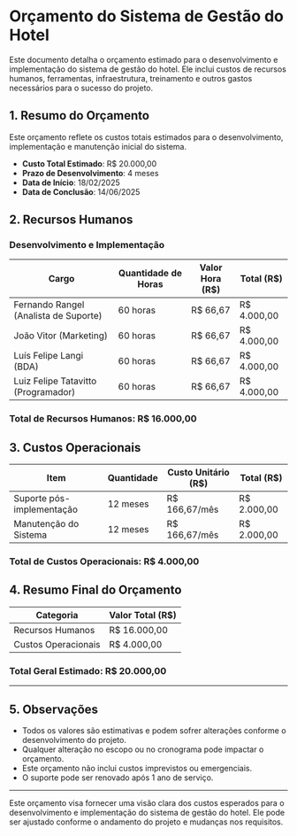 # Orçamento do Sistema de Gestão do Hotel

Este documento detalha o orçamento estimado para o desenvolvimento e implementação do sistema de gestão do hotel. Ele inclui custos de recursos humanos, ferramentas, infraestrutura, treinamento e outros gastos necessários para o sucesso do projeto.

## 1. **Resumo do Orçamento**
Este orçamento reflete os custos totais estimados para o desenvolvimento, implementação e manutenção inicial do sistema.

- **Custo Total Estimado**: R$ 20.000,00
- **Prazo de Desenvolvimento**: 4 meses
- **Data de Início**: 18/02/2025
- **Data de Conclusão**: 14/06/2025

## 2. **Recursos Humanos**

### **Desenvolvimento e Implementação**

| Cargo                                  | Quantidade de Horas  | Valor Hora (R$) | Total (R$)  |
|----------------------------------------|----------------------|-----------------|-------------|
| Fernando Rangel (Analista de Suporte)  | 60 horas             | R$ 66,67        | R$ 4.000,00 |
| João Vitor (Marketing)                 | 60 horas             | R$ 66,67        | R$ 4.000,00 |
| Luís Felipe Langi (BDA)                | 60 horas             | R$ 66,67        | R$ 4.000,00 |
| Luiz Felipe Tatavitto (Programador)    | 60 horas             | R$ 66,67        | R$ 4.000,00 |

### **Total de Recursos Humanos**: R$ 16.000,00

## 3. **Custos Operacionais**

| Item                                | Quantidade | Custo Unitário (R$) | Total (R$)  |
|-------------------------------------|------------|---------------------|-------------|
| Suporte pós-implementação           | 12 meses   | R$ 166,67/mês       | R$ 2.000,00 |
| Manutenção do Sistema               | 12 meses   | R$ 166,67/mês       | R$ 2.000,00 |

### **Total de Custos Operacionais**: R$ 4.000,00

## 4. **Resumo Final do Orçamento**

| Categoria                          | Valor Total (R$) |
|------------------------------------|------------------|
| Recursos Humanos                   | R$ 16.000,00     |
| Custos Operacionais                | R$ 4.000,00      |

### **Total Geral Estimado**: R$ 20.000,00

---

## 5. **Observações**
- Todos os valores são estimativas e podem sofrer alterações conforme o desenvolvimento do projeto.
- Qualquer alteração no escopo ou no cronograma pode impactar o orçamento.
- Este orçamento não inclui custos imprevistos ou emergenciais.
- O suporte pode ser renovado após 1 ano de serviço.

---

Este orçamento visa fornecer uma visão clara dos custos esperados para o desenvolvimento e implementação do sistema de gestão do hotel. Ele pode ser ajustado conforme o andamento do projeto e mudanças nos requisitos.
